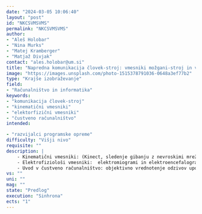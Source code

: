 ```yaml
---
date: "2024-03-05 10:06:40"
layout: "post"
id: "NKCSVMSVMS"
permalink: "NKCSVMSVMS"
author:
- "Aleš Holobar"
- "Nina Murks"
- "Matej Kramberger"
- "Matjaž Divjak"
contact: "ales.holobar@um.si"
title: "Napredna komunikacija človek-stroj: vmesniki možgani-stroj in vmesniki mišice-stroj"
image: "https://images.unsplash.com/photo-1515378791036-0648a3ef77b2"
type: "Krajše izobraževanje"
field:
- "Računalništvo in informatika"
keywords:
- "komunikacija človek-stroj"
- "kinematični vmesniki"
- "elektorfizični vmesniki"
- "čustveno računalništvo"
intended:

- "razvijalci programske opreme"
difficulty: "Višji nivo"
requisite: ""
description: |
    - Kinematični vmesniki: (Kinect, sledenje gibanju z nevroskimi mrežami)
    - Elektrofiziološi vmesniki:  elektromiogrami in elektroencefalogrami
    - Uvod v čustveno računalništvo: objektivno vrednotenje odzivov uporabnikov: ocenjevanje upravnikovega sodelovanja oz. vpetosti v komunikacijo človek-stroj Primeri aplikacij: kolaborativna robotika, EEG črkovalniki, objektivno merjenje miselne koncentracije, merjenje mišične utrujenosti, merjenje nepravilne uporabe mišic
vs: ""
uni: ""
mag: ""
state: "Predlog"
execution: "Sinhrona"
ects: "1"
---
```

